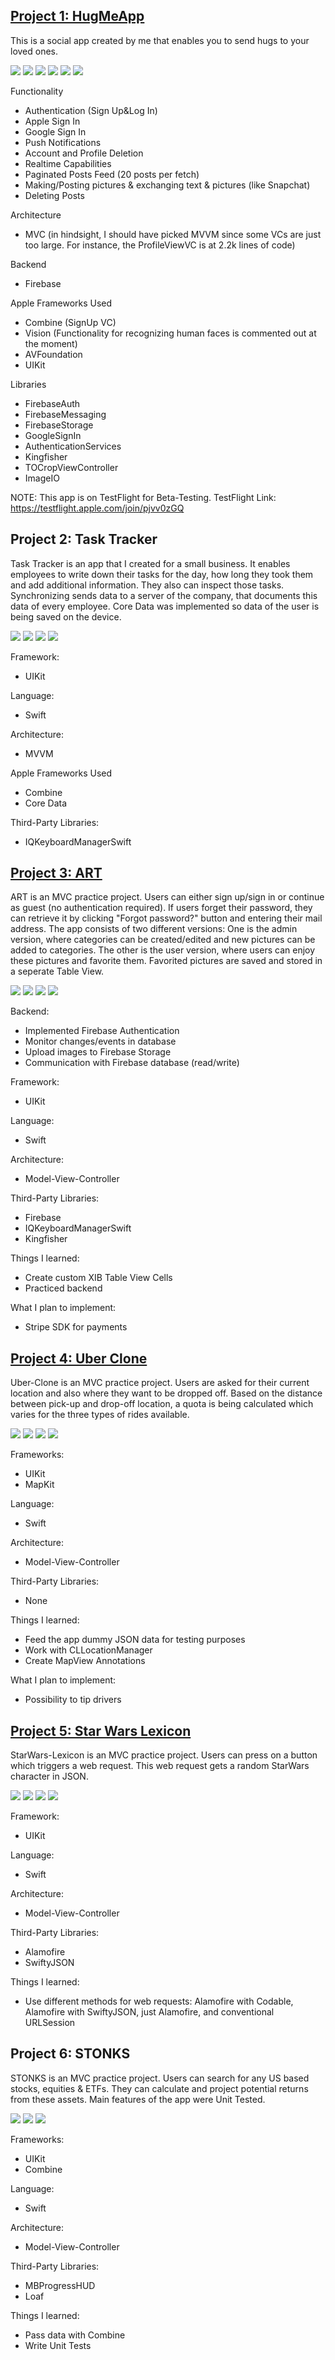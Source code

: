 ## [Project 1: HugMeApp](https://github.com/oezguenY/HugMeApp)

This is a social app created by me that enables you to send hugs to your loved ones.

![](https://github.com/oezguenY/Ozguns_Portfolio/blob/main/images/HugNew1.png?raw=true)
![](https://github.com/oezguenY/Ozguns_Portfolio/blob/main/images/HugNew2.png?raw=true)
![](https://github.com/oezguenY/Ozguns_Portfolio/blob/main/images/HugNew3.png?raw=true)
![](https://github.com/oezguenY/Ozguns_Portfolio/blob/main/images/HugNew4.png?raw=true)
![](https://github.com/oezguenY/Ozguns_Portfolio/blob/main/images/HugNew5.png?raw=true)
![](https://github.com/oezguenY/Ozguns_Portfolio/blob/main/images/HugNew6.png?raw=true)

Functionality
- Authentication (Sign Up&Log In)
- Apple Sign In
- Google Sign In
- Push Notifications
- Account and Profile Deletion
- Realtime Capabilities
- Paginated Posts Feed (20 posts per fetch)
- Making/Posting pictures & exchanging text & pictures (like Snapchat)
- Deleting Posts

Architecture
- MVC (in hindsight, I should have picked MVVM since some VCs are just too large. For instance, the ProfileViewVC is at 2.2k lines of code)

Backend
- Firebase

Apple Frameworks Used
- Combine (SignUp VC)
- Vision (Functionality for recognizing human faces is commented out at the moment)
- AVFoundation
- UIKit

Libraries
- FirebaseAuth
- FirebaseMessaging
- FirebaseStorage
- GoogleSignIn
- AuthenticationServices
- Kingfisher
- TOCropViewController
- ImageIO

NOTE: This app is on TestFlight for Beta-Testing.
TestFlight Link: https://testflight.apple.com/join/pjvv0zGQ

## Project 2: Task Tracker

Task Tracker is an app that I created for a small business. It enables employees to write down their tasks for the day, how long they took them and add additional information. They also can inspect those tasks. Synchronizing sends data to a server of the company, that documents this data of every employee. Core Data was implemented so data of the user is being saved on the device.

![](https://github.com/oezguenY/Ozguns_Portfolio/blob/main/images/TaskTracker1.png?raw=true)
![](https://github.com/oezguenY/Ozguns_Portfolio/blob/main/images/TaskTracker2.png?raw=true)
![](https://github.com/oezguenY/Ozguns_Portfolio/blob/main/images/TaskTracker3.png?raw=true)
![](https://github.com/oezguenY/Ozguns_Portfolio/blob/main/images/TaskTracker4.png?raw=true)

Framework:
* UIKit

Language: 
* Swift

Architecture:
* MVVM

Apple Frameworks Used
* Combine
* Core Data

Third-Party Libraries:
* IQKeyboardManagerSwift


## [Project 3: ART](https://github.com/Ozgun92/ART)

ART is an MVC practice project. Users can either sign up/sign in or continue as guest (no authentication required). If users forget their password, they can retrieve it by clicking "Forgot password?" button and entering their mail address. The app consists of two different versions: One is the admin version, where categories can be created/edited and new pictures can be added to categories. The other is the user version, where users can enjoy these pictures and favorite them. Favorited pictures are saved and stored in a seperate Table View.

![](https://github.com/oezguenY/Ozgun_Portfolio/blob/main/images/Apple%20iPhone%2011%20Pro%20Max%20Screenshot%200.png?raw=true)
![](https://github.com/oezguenY/Ozgun_Portfolio/blob/main/images/Apple%20iPhone%2011%20Pro%20Max%20Screenshot%201.png?raw=true)
![](https://github.com/oezguenY/Ozguns_Portfolio/blob/main/images/Art2.png?raw=true)
![](https://github.com/oezguenY/Ozguns_Portfolio/blob/main/images/Art3.png?raw=true)

Backend:
* Implemented Firebase Authentication
* Monitor changes/events in database
* Upload images to Firebase Storage
* Communication with Firebase database (read/write)

Framework:
* UIKit

Language: 
* Swift

Architecture:
* Model-View-Controller

Third-Party Libraries:
* Firebase
* IQKeyboardManagerSwift
* Kingfisher

Things I learned:
* Create custom XIB Table View Cells
* Practiced backend

What I plan to implement:
* Stripe SDK for payments

## [Project 4: Uber Clone](https://github.com/Ozgun92/Uber-Clone)

Uber-Clone is an MVC practice project. Users are asked for their current location and also where they want to be dropped off. Based on the distance between pick-up and drop-off location, a quota is being calculated which varies for the three types of rides available.

![](https://github.com/oezguenY/Ozgun_Portfolio/blob/main/images/Uber1.png?raw=true)
![](https://github.com/oezguenY/Ozgun_Portfolio/blob/main/images/Uber2.png?raw=true)
![](https://github.com/oezguenY/Ozgun_Portfolio/blob/main/images/Uber3.png?raw=true)
![](https://github.com/oezguenY/Ozgun_Portfolio/blob/main/images/Uber4.png?raw=true)

Frameworks:
* UIKit 
* MapKit

Language:
* Swift

Architecture:
* Model-View-Controller

Third-Party Libraries:
* None

Things I learned:
* Feed the app dummy JSON data for testing purposes
* Work with CLLocationManager
* Create MapView Annotations

What I plan to implement:
* Possibility to tip drivers

## [Project 5: Star Wars Lexicon](https://github.com/Ozgun92/StarWars-Lexicon)

StarWars-Lexicon is an MVC practice project. Users can press on a button which triggers a web request. This web request gets a random StarWars character in JSON.

![](https://github.com/oezguenY/Ozgun_Portfolio/blob/main/images/SWL1.png?raw=true)
![](https://github.com/oezguenY/Ozgun_Portfolio/blob/main/images/SWL2.png?raw=true)
![](https://github.com/oezguenY/Ozgun_Portfolio/blob/main/images/SWL3.png?raw=true)
![](https://github.com/oezguenY/Ozgun_Portfolio/blob/main/images/SWL4.png?raw=true)

Framework:
* UIKit

Language: 
* Swift

Architecture:
* Model-View-Controller

Third-Party Libraries:
* Alamofire
* SwiftyJSON

Things I learned:
* Use different methods for web requests: Alamofire with Codable, Alamofire with SwiftyJSON, just Alamofire, and conventional URLSession


## Project 6: STONKS

STONKS is an MVC practice project. Users can search for any US based stocks, equities & ETFs. They can calculate and project potential returns from these assets. Main features of the app were Unit Tested.

![](https://github.com/oezguenY/Ozgun_Portfolio/blob/main/images/F1.png?raw=true)
![](https://github.com/oezguenY/Ozgun_Portfolio/blob/main/images/F2.png?raw=true)
![](https://github.com/oezguenY/Ozgun_Portfolio/blob/main/images/F3.png?raw=true)

Frameworks:
* UIKit 
* Combine

Language:
* Swift

Architecture:
* Model-View-Controller

Third-Party Libraries:
* MBProgressHUD
* Loaf

Things I learned:
* Pass data with Combine
* Write Unit Tests



